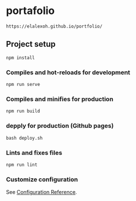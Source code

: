 # portafolio

```
https://elalexoh.github.io/portfolio/
```

## Project setup

```
npm install
```

### Compiles and hot-reloads for development

```
npm run serve
```

### Compiles and minifies for production

```
npm run build
```

### depply for production (Github pages)

```
bash deploy.sh
```

### Lints and fixes files

```
npm run lint
```

### Customize configuration

See [Configuration Reference](https://cli.vuejs.org/config/).
